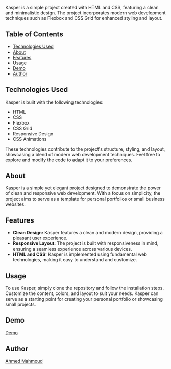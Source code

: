 
Kasper is a simple project created with HTML and CSS, featuring a clean and minimalistic design. The project incorporates modern web development techniques such as Flexbox and CSS Grid for enhanced styling and layout.

## Table of Contents

- [Technologies Used](#technologies-used)
- [About](#about)
- [Features](#features)
- [Usage](#usage)
- [Demo](#Demo)
- [Author](#Author)


## Technologies Used

Kasper is built with the following technologies:
- HTML
- CSS
- Flexbox
- CSS Grid
- Responsive Design
- CSS Animations

These technologies contribute to the project's structure, styling, and layout, showcasing a blend of modern web development techniques. Feel free to explore and modify the code to adapt it to your preferences.



## About
 Kasper is a simple yet elegant project designed to demonstrate the power of clean and responsive web development. With a focus on simplicity, the project aims to serve as a template for personal portfolios or small business websites.

## Features

- **Clean Design:** Kasper features a clean and modern design, providing a pleasant user experience.
- **Responsive Layout:** The project is built with responsiveness in mind, ensuring a seamless experience across various devices.
- **HTML and CSS:** Kasper is implemented using fundamental web technologies, making it easy to understand and customize.

## Usage

To use Kasper, simply clone the repository and follow the installation steps. Customize the content, colors, and layout to suit your needs. Kasper can serve as a starting point for creating your personal portfolio or showcasing small projects.

  ## Demo
[Demo](https://ahmedmahmoudmmd.github.io/Html-CSS-Project-Three/)

  ## Author

[Ahmed Mahmoud](https://www.linkedin.com/in/ahmedmahmoud-mmd-profile)



